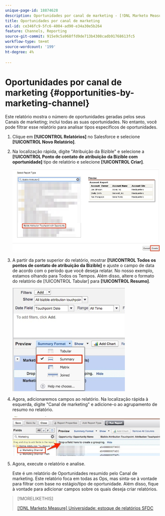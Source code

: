 ```yaml
---
unique-page-id: 18874628
description: Oportunidades por canal de marketing - [!DNL Marketo Measure]
title: Oportunidades por canal de marketing
exl-id: ce346fc9-5fc6-4004-ad90-e34a30e5b264
feature: Channels, Reporting
source-git-commit: 915e9c5a968ffd9de713b4308cadb91768613fc5
workflow-type: tm+mt
source-wordcount: '199'
ht-degree: 4%

---
```


# Oportunidades por canal de marketing {#opportunities-by-marketing-channel}

Este relatório mostra o número de oportunidades geradas pelos seus Canais de marketing; inclui todas as suas oportunidades. No entanto, você pode filtrar esse relatório para analisar tipos específicos de oportunidades.

1. Clique em **[!UICONTROL Relatórios]** no Salesforce e selecione **[!UICONTROL Novo Relatório]**.

1. Na localização rápida, digite &quot;Atribuição da Bizible&quot; e selecione a **[!UICONTROL Ponto de contato de atribuição da Bizible com oportunidade]** tipo de relatório e selecione **[!UICONTROL Criar]**.

   ![](assets/1-2.jpg)

1. A partir da parte superior do relatório, mostrar **[!UICONTROL Todos os pontos de contato de atribuição da Bizible]** e ajuste o campo de data de acordo com o período que você deseja relatar. No nosso exemplo, estamos olhando para Todos os Tempos. Além disso, altere o formato do relatório de [!UICONTROL Tabular] para **[!UICONTROL Resumo]**.

   ![](assets/2-2.jpg)

1. Agora, adicionaremos campos ao relatório. Na localização rápida à esquerda, digite &quot;Canal de marketing&quot; e adicione-o ao agrupamento de resumo no relatório.

   ![](assets/3-2.jpg)

1. Agora, execute o relatório e analise.

   Este é um relatório de Oportunidades resumido pelo Canal de marketing. Este relatório foca em todas as Ops, mas sinta-se à vontade para filtrar com base no estágio/tipo de oportunidade. Além disso, fique à vontade para adicionar campos sobre os quais deseja criar relatórios.

>[!MORELIKETHIS]
>
>[[!DNL Marketo Measure] Universidade: estoque de relatórios SFDC](https://universityonline.marketo.com/courses/bizible-fundamentals-bizible-102/#/page/5c5cb68dfb384d0c9fb96cc4)
